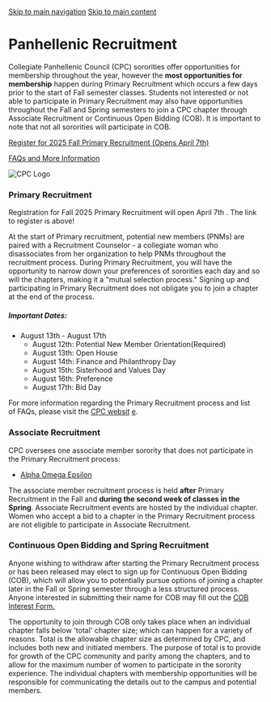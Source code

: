 [Skip to main navigation](https://greek.gatech.edu/new-prospective-members/step-two-how-join/cpc-recruitment#main-navigation) [Skip to main content](https://greek.gatech.edu/new-prospective-members/step-two-how-join/cpc-recruitment#main-content)

# Panhellenic Recruitment

Collegiate Panhellenic Council (CPC) sororities offer opportunities for membership throughout the year, however the **most opportunities for membership** happen during Primary Recruitment which occurs a few days prior to the start of Fall semester classes. Students not interested or not able to participate in Primary Recruitment may also have opportunities throughout the Fall and Spring semesters to join a CPC chapter through Associate Recruitment or Continuous Open Bidding (COB). It is important to note that not all sororities will participate in COB.

[Register for 2025 Fall Primary Recruitment (Opens April 7th)](https://gtcpc.mycampusdirector2.com/landing/)

[FAQs and More Information](https://www.gatechcpc.com/faqs)

![CPC Logo](https://greek.gatech.edu/sites/default/files/2022-01/cpc_logo.png)

### Primary Recruitment

Registration for Fall 2025 Primary Recruitment will open April 7th . The link to register is above!

At the start of Primary recruitment, potential new members (PNMs) are paired with a Recruitment Counselor - a collegiate woman who disassociates from her organization to help PNMs throughout the recruitment process. During Primary Recruitment, you will have the opportunity to narrow down your preferences of sororities each day and so will the chapters, making it a "mutual selection process." Signing up and participating in Primary Recruitment does not obligate you to join a chapter at the end of the process.

##### Important Dates:

- August 13th - August 17th
  - August 12th: Potential New Member Orientation(Required)
  - August 13th: Open House
  - August 14th: Finance and Philanthropy Day
  - August 15th: Sisterhood and Values Day
  - August 16th: Preference
  - August 17th: Bid Day

For more information regarding the Primary Recruitment process and list of FAQs, please visit the [CPC websit](https://www.gatechcpc.com/formal-recruitment-2024) [e](https://www.gatechcpc.com/formal-recruitment-2021).

### Associate Recruitment

CPC oversees one associate member sorority that does not participate in the Primary Recruitment process:

- [Alpha Omega Epsilon](https://webmastergtaoe.wixsite.com/gtaoe/recruitment)

The associate member recruitment process is held **after** Primary Recruitment in the Fall and **during the second week of classes in the Spring**. Associate Recruitment events are hosted by the individual chapter. Women who accept a bid to a chapter in the Primary Recruitment process are not eligible to participate in Associate Recruitment.

### Continuous Open Bidding and Spring Recruitment

Anyone wishing to withdraw after starting the Primary Recruitment process or has been released may elect to sign up for Continuous Open Bidding (COB), which will allow you to potentially pursue options of joining a chapter later in the Fall or Spring semester through a less structured process. Anyone interested in submitting their name for COB may fill out the [COB Interest Form.](https://docs.google.com/forms/d/e/1FAIpQLSejmOalSzPqTLN6322LR-dU9J420y1Rs2xJaSiPA95IFbFOug/viewform?usp=sf_link)

The opportunity to join through COB only takes place when an individual chapter falls below 'total' chapter size; which can happen for a variety of reasons. Total is the allowable chapter size as determined by CPC, and includes both new and initiated members. The purpose of total is to provide for growth of the CPC community and parity among the chapters, and to allow for the maximum number of women to participate in the sorority experience. The individual chapters with membership opportunities will be responsible for communicating the details out to the campus and potential members.